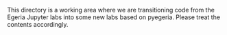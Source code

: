 This directory is a working area where we are transitioning code from the Egeria Jupyter labs
into some new labs based on pyegeria. Please treat the contents accordingly.